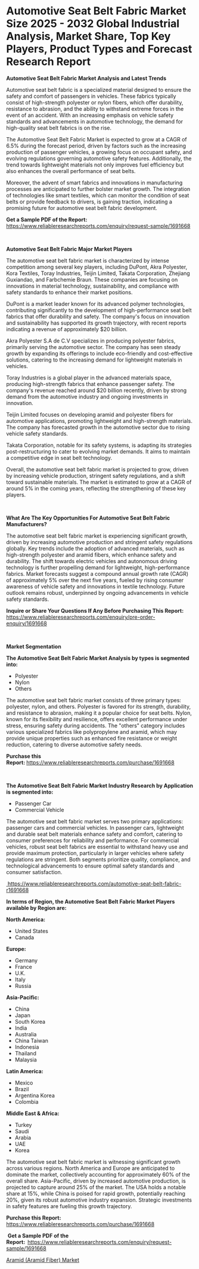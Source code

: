 <p><h1>Automotive Seat Belt Fabric Market Size 2025 - 2032 Global Industrial Analysis, Market Share, Top Key Players, Product Types and Forecast Research Report</h1></p><p><strong>Automotive Seat Belt Fabric Market Analysis and Latest Trends</strong></p>
<p><p>Automotive seat belt fabric is a specialized material designed to ensure the safety and comfort of passengers in vehicles. These fabrics typically consist of high-strength polyester or nylon fibers, which offer durability, resistance to abrasion, and the ability to withstand extreme forces in the event of an accident. With an increasing emphasis on vehicle safety standards and advancements in automotive technology, the demand for high-quality seat belt fabrics is on the rise.</p><p>The Automotive Seat Belt Fabric Market is expected to grow at a CAGR of 6.5% during the forecast period, driven by factors such as the increasing production of passenger vehicles, a growing focus on occupant safety, and evolving regulations governing automotive safety features. Additionally, the trend towards lightweight materials not only improves fuel efficiency but also enhances the overall performance of seat belts.</p><p>Moreover, the advent of smart fabrics and innovations in manufacturing processes are anticipated to further bolster market growth. The integration of technologies like smart textiles, which can monitor the condition of seat belts or provide feedback to drivers, is gaining traction, indicating a promising future for automotive seat belt fabric development.</p></p>
<p><strong>Get a Sample PDF of the Report:&nbsp;</strong> <a href="https://www.reliableresearchreports.com/enquiry/request-sample/1691668?utm_campaign=3083&utm_medium=2&utm_source=Github&utm_content=ia&utm_term=27032025&utm_id=automotive-seat-belt-fabric">https://www.reliableresearchreports.com/enquiry/request-sample/1691668</a></p>
<p>&nbsp;</p>
<p><strong>Automotive Seat Belt Fabric Major Market Players</strong></p>
<p><p>The automotive seat belt fabric market is characterized by intense competition among several key players, including DuPont, Akra Polyester, Kora Textiles, Toray Industries, Teijin Limited, Takata Corporation, Zhejiang Guxiandao, and Farbchemie Braun. These companies are focusing on innovations in material technology, sustainability, and compliance with safety standards to enhance their market positions.</p><p>DuPont is a market leader known for its advanced polymer technologies, contributing significantly to the development of high-performance seat belt fabrics that offer durability and safety. The company's focus on innovation and sustainability has supported its growth trajectory, with recent reports indicating a revenue of approximately $20 billion.</p><p>Akra Polyester S.A de C.V specializes in producing polyester fabrics, primarily serving the automotive sector. The company has seen steady growth by expanding its offerings to include eco-friendly and cost-effective solutions, catering to the increasing demand for lightweight materials in vehicles.</p><p>Toray Industries is a global player in the advanced materials space, producing high-strength fabrics that enhance passenger safety. The company's revenue reached around $20 billion recently, driven by strong demand from the automotive industry and ongoing investments in innovation.</p><p>Teijin Limited focuses on developing aramid and polyester fibers for automotive applications, promoting lightweight and high-strength materials. The company has forecasted growth in the automotive sector due to rising vehicle safety standards.</p><p>Takata Corporation, notable for its safety systems, is adapting its strategies post-restructuring to cater to evolving market demands. It aims to maintain a competitive edge in seat belt technology.</p><p>Overall, the automotive seat belt fabric market is projected to grow, driven by increasing vehicle production, stringent safety regulations, and a shift toward sustainable materials. The market is estimated to grow at a CAGR of around 5% in the coming years, reflecting the strengthening of these key players.</p></p>
<p>&nbsp;</p>
<p><strong>What Are The Key Opportunities For Automotive Seat Belt Fabric Manufacturers?</strong></p>
<p><p>The automotive seat belt fabric market is experiencing significant growth, driven by increasing automotive production and stringent safety regulations globally. Key trends include the adoption of advanced materials, such as high-strength polyester and aramid fibers, which enhance safety and durability. The shift towards electric vehicles and autonomous driving technology is further propelling demand for lightweight, high-performance fabrics. Market forecasts suggest a compound annual growth rate (CAGR) of approximately 5% over the next five years, fueled by rising consumer awareness of vehicle safety and innovations in textile technology. Future outlook remains robust, underpinned by ongoing advancements in vehicle safety standards.</p></p>
<p><strong>Inquire or Share Your Questions If Any Before Purchasing This Report:</strong> <a href="https://www.reliableresearchreports.com/enquiry/pre-order-enquiry/1691668?utm_campaign=3083&utm_medium=2&utm_source=Github&utm_content=ia&utm_term=27032025&utm_id=automotive-seat-belt-fabric">https://www.reliableresearchreports.com/enquiry/pre-order-enquiry/1691668</a></p>
<p>&nbsp;</p>
<p><strong>Market Segmentation</strong></p>
<p><strong>The Automotive Seat Belt Fabric Market Analysis by types is segmented into:</strong></p>
<p><ul><li>Polyester</li><li>Nylon</li><li>Others</li></ul></p>
<p><p>The automotive seat belt fabric market consists of three primary types: polyester, nylon, and others. Polyester is favored for its strength, durability, and resistance to abrasion, making it a popular choice for seat belts. Nylon, known for its flexibility and resilience, offers excellent performance under stress, ensuring safety during accidents. The "others" category includes various specialized fabrics like polypropylene and aramid, which may provide unique properties such as enhanced fire resistance or weight reduction, catering to diverse automotive safety needs.</p></p>
<p><strong>Purchase this Report:&nbsp;</strong><a href="https://www.reliableresearchreports.com/purchase/1691668?utm_campaign=3083&utm_medium=2&utm_source=Github&utm_content=ia&utm_term=27032025&utm_id=automotive-seat-belt-fabric">https://www.reliableresearchreports.com/purchase/1691668</a></p>
<p>&nbsp;</p>
<p><strong>The Automotive Seat Belt Fabric Market Industry Research by Application is segmented into:</strong></p>
<p><ul><li>Passenger Car</li><li>Commercial Vehicle</li></ul></p>
<p><p>The automotive seat belt fabric market serves two primary applications: passenger cars and commercial vehicles. In passenger cars, lightweight and durable seat belt materials enhance safety and comfort, catering to consumer preferences for reliability and performance. For commercial vehicles, robust seat belt fabrics are essential to withstand heavy use and provide maximum protection, particularly in larger vehicles where safety regulations are stringent. Both segments prioritize quality, compliance, and technological advancements to ensure optimal safety standards and consumer satisfaction.</p></p>
<p><a href="https://www.reliableresearchreports.com/automotive-seat-belt-fabric-r1691668?utm_campaign=3083&utm_medium=2&utm_source=Github&utm_content=ia&utm_term=27032025&utm_id=automotive-seat-belt-fabric">&nbsp;https://www.reliableresearchreports.com/automotive-seat-belt-fabric-r1691668</a></p>
<p><strong>In terms of Region, the Automotive Seat Belt Fabric Market Players available by Region are:</strong></p>
<p>
    <p> <strong> North America: </strong>
        <ul>
            <li>United States</li>
            <li>Canada</li>
        </ul>
        </p> 
    <p> <strong> Europe: </strong>
        <ul>
            <li>Germany</li>
            <li>France</li>
            <li>U.K.</li>
            <li>Italy</li>
            <li>Russia</li>
        </ul>
        </p> 
    <p> <strong> Asia-Pacific: </strong>
        <ul>
            <li>China</li>
            <li>Japan</li>
            <li>South Korea</li>
            <li>India</li>
            <li>Australia</li>
            <li>China Taiwan</li>
            <li>Indonesia</li>
            <li>Thailand</li>
            <li>Malaysia</li>
        </ul>
        </p> 
    <p> <strong> Latin America: </strong>
        <ul>
            <li>Mexico</li>
            <li>Brazil</li>
            <li>Argentina Korea</li>
            <li>Colombia</li>
        </ul>
        </p> 
    <p> <strong> Middle East & Africa: </strong>
        <ul>
            <li>Turkey</li>
            <li>Saudi</li>
            <li>Arabia</li>
            <li>UAE</li>
            <li>Korea</li>
        </ul>
    </p>
    </p>
<p><p>The automotive seat belt fabric market is witnessing significant growth across various regions. North America and Europe are anticipated to dominate the market, collectively accounting for approximately 60% of the overall share. Asia-Pacific, driven by increased automotive production, is projected to capture around 25% of the market. The USA holds a notable share at 15%, while China is poised for rapid growth, potentially reaching 20%, given its robust automotive industry expansion. Strategic investments in safety features are fueling this growth trajectory.</p></p>
<p><strong>Purchase this Report: </strong><a href="https://www.reliableresearchreports.com/purchase/1691668?utm_campaign=3083&utm_medium=2&utm_source=Github&utm_content=ia&utm_term=27032025&utm_id=automotive-seat-belt-fabric">https://www.reliableresearchreports.com/purchase/1691668</a></p>
<p>&nbsp;<strong>Get a Sample PDF of the Report:&nbsp;&nbsp;</strong><a href="https://www.reliableresearchreports.com/enquiry/request-sample/1691668?utm_campaign=3083&utm_medium=2&utm_source=Github&utm_content=ia&utm_term=27032025&utm_id=automotive-seat-belt-fabric">https://www.reliableresearchreports.com/enquiry/request-sample/1691668</a></p>
<p><strong></strong></p>
<p><p><a href="https://github.com/lalolatiot/Market-Research-Report-List-1/blob/main/aramid-aramid-fiber-market.md?utm_campaign=3083&utm_medium=2&utm_source=Github&utm_content=ia&utm_term=27032025&utm_id=automotive-seat-belt-fabric">Aramid (Aramid Fiber) Market</a></p></p>